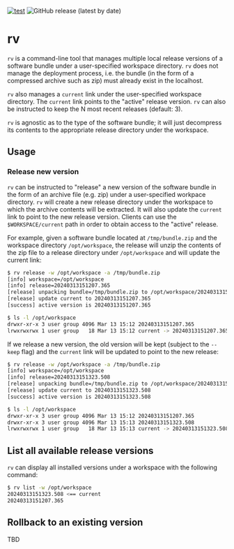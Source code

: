 [![test](https://github.com/kkentzo/rv/actions/workflows/test.yml/badge.svg?branch=main)](https://github.com/kkentzo/rv/actions/workflows/test.yml)
![GitHub release (latest by date)](https://img.shields.io/github/v/release/kkentzo/rv)

# rv

`rv` is a command-line tool that manages multiple local release
versions of a software bundle under a user-specified workspace
directory. `rv` does not manage the deployment process, i.e. the
bundle (in the form of a compressed archive such as zip) must already
exist in the localhost.

`rv` also manages a `current` link under the user-specified workspace
directory. The `current` link points to the "active" release
version. `rv` can also be instructed to keep the N most recent
releases (default: 3).

`rv` is agnostic as to the type of the software bundle; it will just
decompress its contents to the appropriate release directory under the
workspace.

## Usage

### Release new version

`rv` can be instructed to "release" a new version of the software
bundle in the form of an archive file (e.g. zip) under a
user-specified workpace directory. `rv` will create a new release
directory under the workspace to which the archive contents will be
extracted. It will also update the `current` link to point to the new
release version. Clients can use the `$WORKSPACE/current` path in
order to obtain access to the "active" release.

For example, given a software bundle located at `/tmp/bundle.zip` and
the workspace directory `/opt/workspace`, the release will unzip the
contents of the zip file to a release directory under `/opt/workspace`
and will update the current link:

```bash
$ rv release -w /opt/workspace -a /tmp/bundle.zip
[info] workspace=/opt/workspace
[info] release=20240313151207.365
[release] unpacking bundle=/tmp/bundle.zip to /opt/workspace/20240313151207.365
[release] update current to 20240313151207.365
[success] active version is 20240313151207.365

$ ls -l /opt/workspace
drwxr-xr-x 3 user group 4096 Mar 13 15:12 20240313151207.365
lrwxrwxrwx 1 user group   18 Mar 13 15:12 current -> 20240313151207.365
```

If we release a new version, the old version will be kept (subject to
the `--keep` flag) and the `current` link will be updated to point to
the new release:

```bash
$ rv release -w /opt/workspace -a /tmp/bundle.zip
[info] workspace=/opt/workspace
[info] release=20240313151323.508
[release] unpacking bundle=/tmp/bundle.zip to /opt/workspace/20240313151323.508
[release] update current to 20240313151323.508
[success] active version is 20240313151323.508

$ ls -l /opt/workspace
drwxr-xr-x 3 user group 4096 Mar 13 15:12 20240313151207.365
drwxr-xr-x 3 user group 4096 Mar 13 15:13 20240313151323.508
lrwxrwxrwx 1 user group   18 Mar 13 15:13 current -> 20240313151323.508
```

## List all available release versions

`rv` can display all installed versions under a workspace with the
following command:

```bash
$ rv list -w /opt/workspace
20240313151323.508 <== current
20240313151207.365
```

## Rollback to an existing version

TBD
